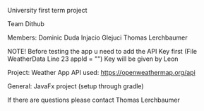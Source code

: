 University first term project

Team Dithub

Members:
Dominic Duda
Injacio Glejuci
Thomas Lerchbaumer 

NOTE!
Before testing the app u need to add the API Key first (File WeatherData Line 23 appId = "") 
Key will be given by Leon

Project: Weather App 
API used: https://openweathermap.org/api  

General:
JavaFx project (setup through gradle)

If there are questions please contact Thomas Lerchbaumer
